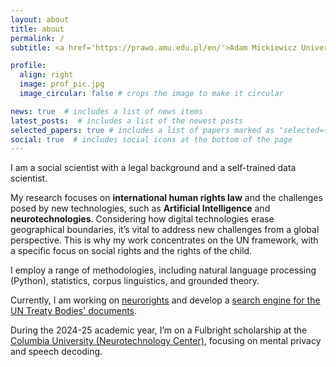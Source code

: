 ```yaml
---
layout: about
title: about
permalink: /
subtitle: <a href='https://prawo.amu.edu.pl/en/'>Adam Mickiewicz University</a> | <a href="https://neurorightsfoundation.org/people">The Neurorights Foundation</a> | l.szoszkiewicz@amu.edu.pl

profile:
  align: right
  image: prof_pic.jpg
  image_circular: false # crops the image to make it circular

news: true  # includes a list of news items
latest_posts:  # includes a list of the newest posts
selected_papers: true # includes a list of papers marked as "selected={true}"
social: true  # includes social icons at the bottom of the page
---
```


I am a social scientist with a legal background and a self-trained data scientist.

My research focuses on <strong>international human rights law</strong> and the challenges posed by new technologies, such as <strong>Artificial Intelligence</strong> and <strong>neurotechnologies</strong>. Considering how digital technologies erase geographical boundaries, it’s vital to address new challenges from a global perspective. This is why my work concentrates on the UN framework, with a specific focus on social rights and the rights of the child.

I employ a range of methodologies, including natural language processing (Python), statistics, corpus linguistics, and grounded theory.

Currently, I am working on <a href="https://lszoszk.github.io/projects/neurorights/">neurorights</a> and develop a <a href="https://lszoszk.github.io/projects/generalcomments/">search engine for the UN Treaty Bodies' documents</a>.

During the 2024-25 academic year, I’m on a Fulbright scholarship at the <a href="https://ntc.columbia.edu/">Columbia University (Neurotechnology Center)</a>, focusing on mental privacy and speech decoding.